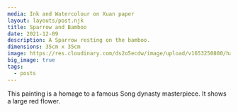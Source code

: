 ```yaml
---
media: Ink and Watercolour on Xuan paper
layout: layouts/post.njk
title: Sparrow and Bamboo
date: 2021-12-09
description: A Sparrow resting on the bamboo.
dimensions: 35cm x 35cm
image: https://res.cloudinary.com/ds2o5ecdw/image/upload/v1653250800/han_min/birdandbamboo.jpg
big_image: true
tags:
  - posts
---
```


This painting is a homage to a famous Song dynasty masterpiece. It shows a large red flower. 